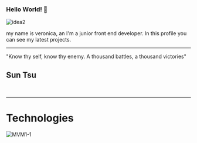 ### Hello World! 👋


![idea2](https://github.com/VeronicaVassallo/veronicavassallo/assets/128144216/d0a9412a-ee4f-4d9d-a984-db1483a076e0)


my name is veronica, an I'm a junior front end developer. In this profile you can see my latest projects.
<br/>
<hr/>
<p>
 "Know thy self, know thy enemy. A thousand battles, a thousand victories"
</p>
<h2>Sun Tsu</h2>
<br/>
<hr/>
<h1>Technologies</h1>

![MVM1-1](https://github.com/VeronicaVassallo/veronicavassallo/assets/128144216/33c50d08-8b32-4f56-b868-d42225d80220)







